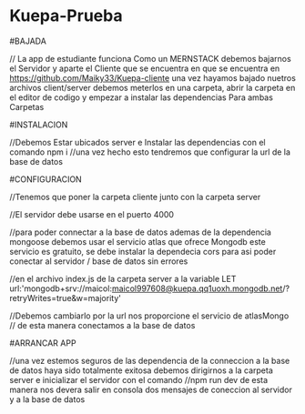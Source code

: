 # Kuepa-Prueba

#BAJADA

// La app de estudiante funciona Como un MERNSTACK debemos bajarnos el Servidor y aparte el Cliente que se encuentra en que se encuentra en https://github.com/Maiky33/Kuepa-cliente una vez hayamos bajado nuetros archivos client/server debemos meterlos en una carpeta, abrir la carpeta en el editor de codigo y empezar a instalar las dependencias Para ambas Carpetas

#INSTALACION

//Debemos Estar ubicados  server e Instalar las dependencias con el comando npm i 
//una vez hecho esto tendremos que configurar la url de la base de datos


#CONFIGURACION

//Tenemos que poner la carpeta cliente junto con la carpeta server

//El servidor debe usarse en el puerto 4000

//para poder connectar a la base de datos ademas de la dependencia mongoose debemos usar el servicio atlas que ofrece Mongodb este servicio es gratuito, se debe 
instalar la dependecia cors para asi poder conectar al servidor / base de datos sin errores 

//en el archivo index.js de la carpeta server a la variable LET url:'mongodb+srv://maicol:maicol997608@kuepa.qq1uoxh.mongodb.net/?retryWrites=true&w=majority'

//Debemos  cambiarlo por la url nos proporcione el servicio de atlasMongo // de esta manera conectamos a la base de datos

#ARRANCAR APP

//una vez estemos seguros de las dependencia de la conneccion a la base de datos haya sido totalmente exitosa debemos dirigirnos a la carpeta server e inicializar el servidor con el comando //npm run dev de esta manera nos devera salir en consola dos mensajes de coneccion al servidor y a la base de datos
